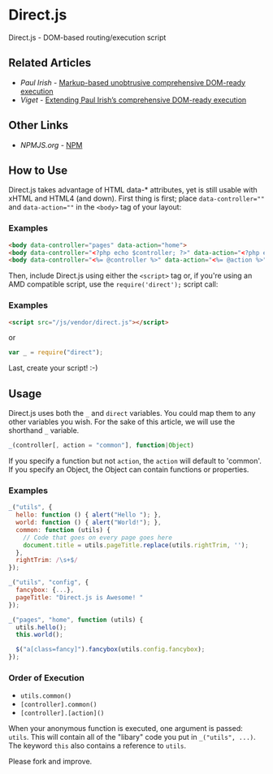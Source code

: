 # Direct.js

Direct.js - DOM-based routing/execution script

## Related Articles
* _Paul Irish_ - [Markup-based unobtrusive comprehensive DOM-ready execution](http://paulirish.com/2009/markup-based-unobtrusive-comprehensive-dom-ready-execution/)
* _Viget_ - [Extending Paul Irish’s comprehensive DOM-ready execution](http://viget.com/inspire/extending-paul-irishs-comprehensive-dom-ready-execution)

## Other Links
* _NPMJS.org_ - [NPM](https://npmjs.org/package/direct-js)

## How to Use
Direct.js takes advantage of HTML data-* attributes, yet is still usable with xHTML and HTML4 (and down). First thing is first; place `data-controller=""` and `data-action=""` in the `<body>` tag of your layout:

### Examples
```html
<body data-controller="pages" data-action="home">
<body data-controller="<?php echo $controller; ?>" data-action="<?php echo $action; ?>">
<body data-controller="<%= @controller %>" data-action="<%= @action %>">
```

Then, include Direct.js using either the `<script>` tag or, if you're using an AMD compatible script, use the `require('direct');` script call:

### Examples
```html
<script src="/js/vendor/direct.js"></script>
```
or
```javascript
var _ = require("direct");
```

Last, create your script! :-)

## Usage
Direct.js uses both the `_` and `direct` variables. You could map them to any other variables you wish. For the sake of this article, we will use the shorthand `_` variable.

```javascript
_(controller[, action = "common"], function|Object)
```

If you specify a function but not `action`, the `action` will default to 'common'. If you specify an Object, the Object can contain functions or properties.

### Examples
```javascript
_("utils", {
  hello: function () { alert("Hello "); },
  world: function () { alert("World!"); },
  common: function (utils) {
    // Code that goes on every page goes here
    document.title = utils.pageTitle.replace(utils.rightTrim, '');
  },
  rightTrim: /\s+$/
});

_("utils", "config", {
  fancybox: {...},
  pageTitle: "Direct.js is Awesome! "
});

_("pages", "home", function (utils) {
  utils.hello();
  this.world();

  $("a[class=fancy]").fancybox(utils.config.fancybox);
});
```

### Order of Execution
* `utils.common()`
* `[controller].common()`
* `[controller].[action]()`

When your anonymous function is executed, one argument is passed: `utils`. This will contain all of the "libary" code you put in `_("utils", ...)`. The keyword `this` also contains a reference to `utils`.

Please fork and improve.